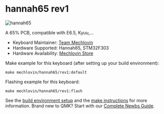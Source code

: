 # hannah65 rev1

![hannah65](https://i.imgur.com/qf0BYI2l.png)

A 65% PCB, compatible with E6.5, Kyuu,...

* Keyboard Maintainer: [Team Mechlovin](https://github.com/mechlovin)
* Hardware Supported: Hannah65, STM32F303
* Hardware Availability: [Mechlovin Store](https://mechlovin.studio)

Make example for this keyboard (after setting up your build environment):

    make mechlovin/hannah65/rev1:default

Flashing example for this keyboard:

    make mechlovin/hannah65/rev1:flash
    
See the [build environment setup](https://docs.qmk.fm/#/getting_started_build_tools) and the [make instructions](https://docs.qmk.fm/#/getting_started_make_guide) for more information. Brand new to QMK? Start with our [Complete Newbs Guide](https://docs.qmk.fm/#/newbs).
